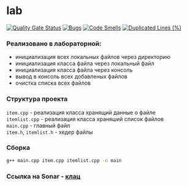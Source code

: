 # lab
[![Quality Gate Status](https://sonarcloud.io/api/project_badges/measure?project=Anton-Euro_labs&metric=alert_status)](https://sonarcloud.io/summary/new_code?id=Anton-Euro_labs)
[![Bugs](https://sonarcloud.io/api/project_badges/measure?project=Anton-Euro_labs&metric=bugs)](https://sonarcloud.io/summary/new_code?id=Anton-Euro_labs)
[![Code Smells](https://sonarcloud.io/api/project_badges/measure?project=Anton-Euro_labs&metric=code_smells)](https://sonarcloud.io/summary/new_code?id=Anton-Euro_labs)
[![Duplicated Lines (%)](https://sonarcloud.io/api/project_badges/measure?project=Anton-Euro_labs&metric=duplicated_lines_density)](https://sonarcloud.io/summary/new_code?id=Anton-Euro_labs)
### Реализовано в лабораторной:
- инициализация всех локальных файлов через директорию
- инициализация класса файла через локальный файл
- инициализация класса файла через консоль
- вывод в консоль всех добавленых файлов
- очистка списка всех файлов

### Структура проекта 
`item.cpp` - реализация класса хранящий данные о файле<br>
`itemlist.cpp` - реализация класса храняший список файлов<br>
`main.cpp` - главный файл<br>
`item.h`, `itemlist.h` - хедер файлы

### Сборка
```bash
g++ main.cpp item.cpp itemlist.cpp -o main
```

### Ссылка на Sonar - [клац](https://sonarcloud.io/project/overview?id=Anton-Euro_labs)
